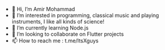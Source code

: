 - 👋 Hi, I’m Amir Mohammad
- 👀 I’m interested in programming, classical music and playing instruments, I like all kinds of science!
- 🌱 I’m currently learning Node.js
- 💞️ I’m looking to collaborate on Flutter projects
- 📫 How to reach me : t.me/ItsXguys
